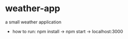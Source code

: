 # weather-app

a small weather application

- how to run:
  npm install -> npm start -> localhost:3000
